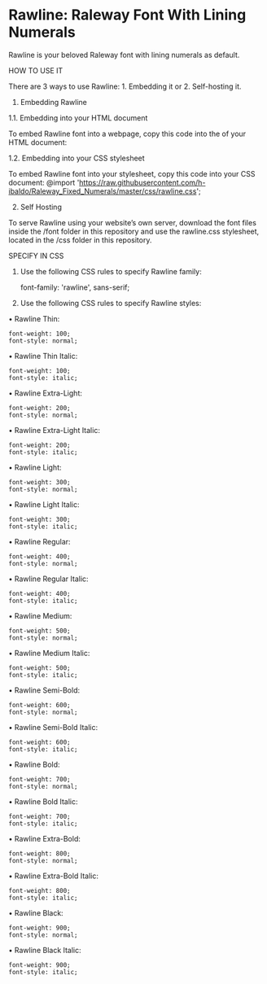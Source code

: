 # Rawline: Raleway Font With Lining Numerals

Rawline is your beloved Raleway font with lining numerals as default.

HOW TO USE IT

There are 3 ways to use Rawline: 1. Embedding it or 2. Self-hosting it.


1. Embedding Rawline


1.1. Embedding into your HTML document

To embed Rawline font into a webpage, copy this code into the <head> of your HTML document:
   <link href="https://raw.githubusercontent.com/h-ibaldo/Raleway_Fixed_Numerals/master/css/rawline.css" rel="stylesheet"> 

1.2. Embedding into your CSS stylesheet

To embed Rawline font into your stylesheet, copy this code into your CSS document:
   @import 'https://raw.githubusercontent.com/h-ibaldo/Raleway_Fixed_Numerals/master/css/rawline.css';


2. Self Hosting

To serve Rawline using your website’s own server, download the font files inside the /font folder in this repository and use the rawline.css stylesheet, located in the /css folder in this repository.


SPECIFY IN CSS

1. Use the following CSS rules to specify Rawline family: 

   font-family: 'rawline', sans-serif; 

2. Use the following CSS rules to specify Rawline styles:

• Rawline Thin:

    font-weight: 100;
    font-style: normal;

• Rawline Thin Italic:

    font-weight: 100;
    font-style: italic;

• Rawline Extra-Light:

    font-weight: 200;
    font-style: normal;

• Rawline Extra-Light Italic:

    font-weight: 200;
    font-style: italic;

• Rawline Light:

    font-weight: 300;
    font-style: normal;

• Rawline Light Italic:

    font-weight: 300;
    font-style: italic;

• Rawline Regular:

    font-weight: 400;
    font-style: normal;

• Rawline Regular Italic:

    font-weight: 400;
    font-style: italic;

• Rawline Medium:

    font-weight: 500;
    font-style: normal;

• Rawline Medium Italic:

    font-weight: 500;
    font-style: italic;

• Rawline Semi-Bold:

    font-weight: 600;
    font-style: normal;

• Rawline Semi-Bold Italic:

    font-weight: 600;
    font-style: italic;

• Rawline Bold:

    font-weight: 700;
    font-style: normal;

• Rawline Bold Italic:

    font-weight: 700;
    font-style: italic;

• Rawline Extra-Bold:

    font-weight: 800;
    font-style: normal;

• Rawline Extra-Bold Italic:

    font-weight: 800;
    font-style: italic;

• Rawline Black:

    font-weight: 900;
    font-style: normal;

• Rawline Black Italic:

    font-weight: 900;
    font-style: italic;


